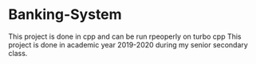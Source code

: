 # Banking-System
This project is done in cpp and can be run rpeoperly on turbo cpp
This project is done in academic year 2019-2020 during my senior secondary class.

